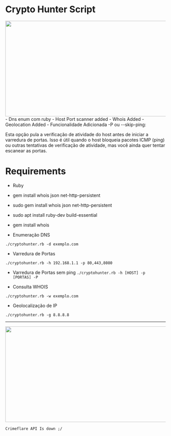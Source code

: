 # Crypto Hunter Script


<img width="600" height="300" src="https://media.discordapp.net/attachments/1433874664706539601/1433876177570889851/Screenshot_2025-10-31_at_07.50.11.png?ex=690648c0&is=6904f740&hm=51dba902c9d21f605f94d4523fa9ef0cd88bcac0edaf2d99bfc1ca2067e3ba96&=&format=webp&quality=lossless&width=1354&height=704" img>
- Dns enum com ruby
- Host Port scanner added
- Whois Added
- Geolocation Added
- Funcionalidade Adicionada -P ou --skip-ping: 

Esta opção pula a verificação de atividade do host antes de iniciar a varredura de portas. Isso é útil quando o host bloqueia pacotes ICMP (ping) ou outras tentativas de verificação de atividade, mas você ainda quer tentar escanear as portas.

# Requirements 
- Ruby
- gem install whois json net-http-persistent
- sudo gem install whois json net-http-persistent
- sudo apt install ruby-dev build-essential
- gem install whois


- Enumeração DNS
  
```./cryptohunter.rb -d exemplo.com```

- Varredura de Portas

```./cryptohunter.rb -h 192.168.1.1 -p 80,443,8080```

- Varredura de Portas sem ping
``` ./cryptohunter.rb -h [HOST] -p [PORTAS] -P ```

- Consulta WHOIS
  
```./cryptohunter.rb -w exemplo.com```

- Geolocalização de IP

```./cryptohunter.rb -g 8.8.8.8```

---

<img width="600" height="300" src="https://github.com/Henrique-Melhado/CryptoHunter/blob/main/Screenshot%202025-10-31%20at%2009.12.34.png?raw=true" img>

 ```Crimeflare API Is down ;/```
